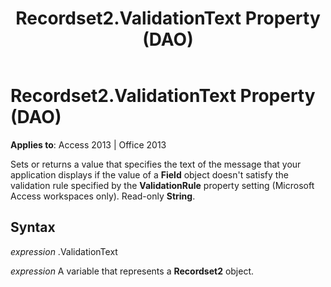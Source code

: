 ﻿---
title: Recordset2.ValidationText Property (DAO)
TOCTitle: ValidationText Property
ms:assetid: 3997e385-dbeb-8b2b-9090-f3b8a2ab9cef
ms:mtpsurl: https://msdn.microsoft.com/en-us/library/Ff192638(v=office.15)
ms:contentKeyID: 48544251
ms.date: 09/18/2015
mtps_version: v=office.15
---

# Recordset2.ValidationText Property (DAO)


**Applies to**: Access 2013 | Office 2013

Sets or returns a value that specifies the text of the message that your application displays if the value of a **Field** object doesn't satisfy the validation rule specified by the **ValidationRule** property setting (Microsoft Access workspaces only). Read-only **String**.

## Syntax

*expression* .ValidationText

*expression* A variable that represents a **Recordset2** object.

